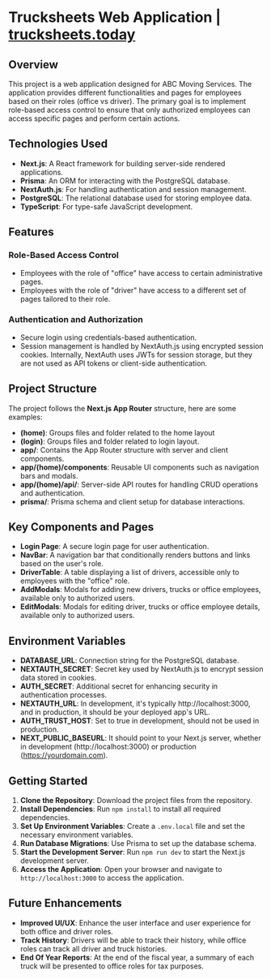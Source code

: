 # Trucksheets Web Application | [trucksheets.today](https://trucksheets.today)

## Overview

This project is a web application designed for ABC Moving Services. The application provides different functionalities and pages for employees based on their roles (office vs driver). The primary goal is to implement role-based access control to ensure that only authorized employees can access specific pages and perform certain actions.

## Technologies Used

- **Next.js**: A React framework for building server-side rendered applications.
- **Prisma**: An ORM for interacting with the PostgreSQL database.
- **NextAuth.js**: For handling authentication and session management.
- **PostgreSQL**: The relational database used for storing employee data.
- **TypeScript**: For type-safe JavaScript development.

## Features

### Role-Based Access Control

- Employees with the role of "office" have access to certain administrative pages.
- Employees with the role of "driver" have access to a different set of pages tailored to their role.

### Authentication and Authorization

- Secure login using credentials-based authentication.
- Session management is handled by NextAuth.js using encrypted session cookies. Internally, NextAuth uses JWTs for session storage, but they are not used as API tokens or client-side authentication.

## Project Structure

The project follows the **Next.js App Router** structure, here are some examples:

- **(home)**: Groups files and folder related to the home layout
- **(login)**: Groups files and folder related to login layout.
- **app/**: Contains the App Router structure with server and client components.
- **app/(home)/components**: Reusable UI components such as navigation bars and modals.
- **app/(home)/api/**: Server-side API routes for handling CRUD operations and authentication.
- **prisma/**: Prisma schema and client setup for database interactions.

## Key Components and Pages

- **Login Page**: A secure login page for user authentication.
- **NavBar**: A navigation bar that conditionally renders buttons and links based on the user's role.
- **DriverTable**: A table displaying a list of drivers, accessible only to employees with the "office" role.
- **AddModals**: Modals for adding new drivers, trucks or office employees, available only to authorized users.
- **EditModals**: Modals for editing driver, trucks or office employee details, available only to authorized users.

## Environment Variables

- **DATABASE_URL**: Connection string for the PostgreSQL database.
- **NEXTAUTH_SECRET**: Secret key used by NextAuth.js to encrypt session data stored in cookies.
- **AUTH_SECRET**: Additional secret for enhancing security in authentication processes.
- **NEXTAUTH_URL**: In development, it's typically http://localhost:3000, and in production, it should be your deployed app's URL.
- **AUTH_TRUST_HOST**: Set to true in development, should not be used in production.
- **NEXT_PUBLIC_BASEURL**: It should point to your Next.js server, whether in development (http://localhost:3000) or production (https://yourdomain.com).

## Getting Started

1. **Clone the Repository**: Download the project files from the repository.
2. **Install Dependencies**: Run `npm install` to install all required dependencies.
3. **Set Up Environment Variables**: Create a `.env.local` file and set the necessary environment variables.
4. **Run Database Migrations**: Use Prisma to set up the database schema.
5. **Start the Development Server**: Run `npm run dev` to start the Next.js development server.
6. **Access the Application**: Open your browser and navigate to `http://localhost:3000` to access the application.

## Future Enhancements

- **Improved UI/UX**: Enhance the user interface and user experience for both office and driver roles.
- **Track History**: Drivers will be able to track their history, while office roles can track all driver and truck histories.
- **End Of Year Reports**: At the end of the fiscal year, a summary of each truck will be presented to office roles for tax purposes.
